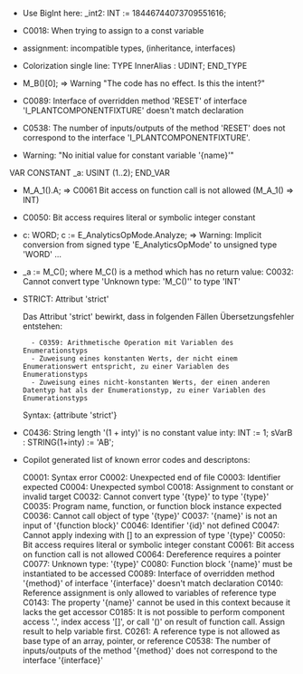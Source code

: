 - Use BigInt here: _int2:                  INT             := 18446744073709551616;

- C0018: When trying to assign to a const variable

- assignment: incompatible types, (inheritance, interfaces)

- Colorization single line: TYPE InnerAlias : UDINT; END_TYPE

- M_B()[0]; => Warning "The code has no effect. Is this the intent?"

- C0089: Interface of overridden method 'RESET' of interface 'I_PLANTCOMPONENTFIXTURE' doesn't match declaration

- C0538: The number of inputs/outputs of the method 'RESET' does not correspond to the interface 'I_PLANTCOMPONENTFIXTURE'.

- Warning: "No initial value for constant variable '{name}'"

VAR CONSTANT
	_a: USINT (1..2);
END_VAR

- M_A_1().A; => C0061 Bit access on function call is not allowed (M_A_1() => INT)
- C0050: Bit access requires literal or symbolic integer constant

- c: WORD;
  c := E_AnalyticsOpMode.Analyze; => Warning: Implicit conversion from signed type 'E_AnalyticsOpMode' to unsigned type 'WORD' ...
	
- _a := M_C(); where M_C() is a method which has no return value: C0032: Cannot convert type 'Unknown type: 'M_C()'' to type 'INT'


- STRICT:
    Attribut 'strict'

    Das Attribut 'strict' bewirkt, dass in folgenden Fällen Übersetzungsfehler entstehen:

        - C0359: Arithmetische Operation mit Variablen des Enumerationstyps
        - Zuweisung eines konstanten Werts, der nicht einem Enumerationswert entspricht, zu einer Variablen des Enumerationstyps
        - Zuweisung eines nicht-konstanten Werts, der einen anderen Datentyp hat als der Enumerationstyp, zu einer Variablen des Enumerationstyps

    Syntax: {attribute 'strict'}

- C0436: String length '(1 + inty)' is no constant value
  inty: INT := 1;
  sVarB : STRING(1+inty) := 'AB';

- Copilot generated list of known error codes and descriptons:

  C0001: Syntax error
  C0002: Unexpected end of file
  C0003: Identifier expected
  C0004: Unexpected symbol
  C0018: Assignment to constant or invalid target
  C0032: Cannot convert type '{type}' to type '{type}'
  C0035: Program name, function, or function block instance expected
  C0036: Cannot call object of type '{type}'
  C0037: '{name}' is not an input of '{function block}'
  C0046: Identifier '{id}' not defined
  C0047: Cannot apply indexing with [] to an expression of type '{type}'
  C0050: Bit access requires literal or symbolic integer constant
  C0061: Bit access on function call is not allowed
  C0064: Dereference requires a pointer
  C0077: Unknown type: '{type}'
  C0080: Function block '{name}' must be instantiated to be accessed
  C0089: Interface of overridden method '{method}' of interface '{interface}' doesn't match declaration
  C0140: Reference assignment is only allowed to variables of reference type
  C0143: The property '{name}' cannot be used in this context because it lacks the get accessor
  C0185: It is not possible to perform component access '.', index access '[]', or call '()' on result of function call. Assign result to help variable first.
  C0261: A reference type is not allowed as base type of an array, pointer, or reference
  C0538: The number of inputs/outputs of the method '{method}' does not correspond to the interface '{interface}'